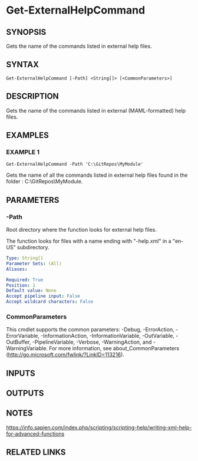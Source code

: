 # Get-ExternalHelpCommand

## SYNOPSIS
Gets the name of the commands listed in external help files.

## SYNTAX

```
Get-ExternalHelpCommand [-Path] <String[]> [<CommonParameters>]
```

## DESCRIPTION
Gets the name of the commands listed in external (MAML-formatted) help files.

## EXAMPLES

### EXAMPLE 1
```
Get-ExternalHelpCommand -Path 'C:\GitRepos\MyModule'
```

Gets the name of all the commands listed in external help files found in the folder : C:\GitRepos\MyModule\.

## PARAMETERS

### -Path
Root directory where the function looks for external help files.
 
The function looks for files with a name ending with "-help.xml" in a "en-US" subdirectory.

```yaml
Type: String[]
Parameter Sets: (All)
Aliases:

Required: True
Position: 1
Default value: None
Accept pipeline input: False
Accept wildcard characters: False
```

### CommonParameters
This cmdlet supports the common parameters: -Debug, -ErrorAction, -ErrorVariable, -InformationAction, -InformationVariable, -OutVariable, -OutBuffer, -PipelineVariable, -Verbose, -WarningAction, and -WarningVariable.
For more information, see about_CommonParameters (http://go.microsoft.com/fwlink/?LinkID=113216).

## INPUTS

## OUTPUTS

## NOTES
https://info.sapien.com/index.php/scripting/scripting-help/writing-xml-help-for-advanced-functions

## RELATED LINKS

